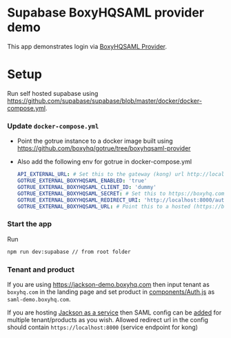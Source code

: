 # Supabase BoxyHQSAML provider demo

This app demonstrates login via [BoxyHQSAML Provider](https://github.com/supabase/gotrue/pull/478).

# Setup

Run self hosted supabase using https://github.com/supabase/supabase/blob/master/docker/docker-compose.yml.

### Update `docker-compose.yml`

- Point the gotrue instance to a docker image built using https://github.com/boxyhq/gotrue/tree/boxyhqsaml-provider

- Also add the following env for gotrue in docker-compose.yml

  ```yml
  API_EXTERNAL_URL: # Set this to the gateway (kong) url http://localhost:8000
  GOTRUE_EXTERNAL_BOXYHQSAML_ENABLED: 'true'
  GOTRUE_EXTERNAL_BOXYHQSAML_CLIENT_ID: 'dummy'
  GOTRUE_EXTERNAL_BOXYHQSAML_SECRET: # Set this to https://boxyhq.com/docs/jackson/deploy/env-variables#client_secret_verifier of hosted jackson instance or use 'dummy' in case you are using https://jackson-demo.boxyhq.com
  GOTRUE_EXTERNAL_BOXYHQSAML_REDIRECT_URI: 'http://localhost:8000/auth/v1/callback' # callback path to gotrue which receives the authorization code from Jackson
  GOTRUE_EXTERNAL_BOXYHQSAML_URL: # Point this to a hosted (https://boxyhq.com/docs/jackson/deploy/service) instance of jackson or use: https://jackson-demo.boxyhq.com. Note if running jackson locally you can use something like [cloudflared tunnel](https://developers.cloudflare.com/cloudflare-one/connections/connect-apps/) to expose over Public IP.
  ```

### Start the app

Run

```bash
npm run dev:supabase // from root folder
```

### Tenant and product

If you are using https://jackson-demo.boxyhq.com then input tenant as `boxyhq.com` in the landing page and set product in [components/Auth.js](components/Auth.js#L14) as `saml-demo.boxyhq.com`.

If you are hosting [Jackson as a service](https://boxyhq.com/docs/jackson/deploy/service) then SAML config can be [added](https://boxyhq.com/docs/jackson/saml-flow#21-saml-add-config-api) for multiple tenant/products as you wish. Allowed redirect url in the config should contain `https://localhost:8000` (service endpoint for kong)
